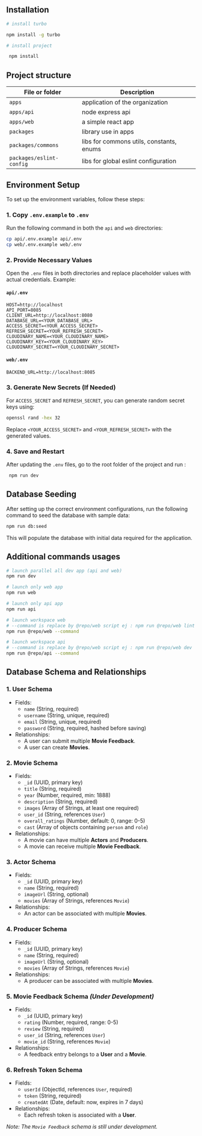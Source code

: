 ## Installation

```sh
# install turbo

npm install -g turbo

# install project

 npm install
```


## Project structure

| File or folder                  | Description                                                                                        |
| ------------------------------- | -------------------------------------------------------------------------------------------------- |
| `apps`                 | application of the organization|
| `apps/api`                 | node express api  |
| `apps/web`                 | a simple react app |
| `packages`                 | library use in apps|
| `packages/commons`                 | libs for commons utils, constants, enums |
| `packages/eslint-config`                 | libs for global eslint configuration |

## Environment Setup

To set up the environment variables, follow these steps:

### 1. Copy `.env.example` to `.env`

Run the following command in both the `api` and `web` directories:

```sh
cp api/.env.example api/.env
cp web/.env.example web/.env
```

### 2. Provide Necessary Values

Open the `.env` files in both directories and replace placeholder values with actual credentials. Example:

#### `api/.env`
```env
HOST=http://localhost
API_PORT=8085
CLIENT_URL=http://localhost:8080
DATABASE_URL=<YOUR_DATABASE_URL>
ACCESS_SECRET=<YOUR_ACCESS_SECRET>
REFRESH_SECRET=<YOUR_REFRESH_SECRET>
CLOUDINARY_NAME=<YOUR_CLOUDINARY_NAME>
CLOUDINARY_KEY=<YOUR_CLOUDINARY_KEY>
CLOUDINARY_SECRET=<YOUR_CLOUDINARY_SECRET>
```

#### `web/.env`
```env
BACKEND_URL=http://localhost:8085
```

### 3. Generate New Secrets (If Needed)

For `ACCESS_SECRET` and `REFRESH_SECRET`, you can generate random secret keys using:

```sh
openssl rand -hex 32
```

Replace `<YOUR_ACCESS_SECRET>` and `<YOUR_REFRESH_SECRET>` with the generated values.

### 4. Save and Restart
After updating the `.env` files, go to the root folder of the project and run :

```sh
 npm run dev
```

## Database Seeding

After setting up the correct environment configurations, run the following command to seed the database with sample data:
```sh
npm run db:seed
```

This will populate the database with initial data required for the application.


## Additional commands usages

```sh
# launch parallel all dev app (api and web)
npm run dev

# launch only web app
npm run web

# launch only api app
npm run api

# launch workspace web
# --command is replace by @repo/web script ej : npm run @repo/web lint
npm run @repo/web --command

# launch workspace api
# --command is replace by @repo/web script ej : npm run @repo/web dev
npm run @repo/api --command


```


## Database Schema and Relationships

### 1. **User Schema**
- Fields:
  - `name` (String, required)
  - `username` (String, unique, required)
  - `email` (String, unique, required)
  - `password` (String, required, hashed before saving)
- Relationships:
  - A user can submit multiple **Movie Feedback**.
  - A user can create **Movies**.

### 2. **Movie Schema**
- Fields:
  - `_id` (UUID, primary key)
  - `title` (String, required)
  - `year` (Number, required, min: 1888)
  - `description` (String, required)
  - `images` (Array of Strings, at least one required)
  - `user_id` (String, references `User`)
  - `overall_ratings` (Number, default: 0, range: 0-5)
  - `cast` (Array of objects containing `person` and `role`)
- Relationships:
  - A movie can have multiple **Actors** and **Producers**.
  - A movie can receive multiple **Movie Feedback**.

### 3. **Actor Schema**
- Fields:
  - `_id` (UUID, primary key)
  - `name` (String, required)
  - `imageUrl` (String, optional)
  - `movies` (Array of Strings, references `Movie`)
- Relationships:
  - An actor can be associated with multiple **Movies**.

### 4. **Producer Schema**
- Fields:
  - `_id` (UUID, primary key)
  - `name` (String, required)
  - `imageUrl` (String, optional)
  - `movies` (Array of Strings, references `Movie`)
- Relationships:
  - A producer can be associated with multiple **Movies**.

### 5. **Movie Feedback Schema** *(Under Development)*
- Fields:
  - `_id` (UUID, primary key)
  - `rating` (Number, required, range: 0-5)
  - `review` (String, required)
  - `user_id` (String, references `User`)
  - `movie_id` (String, references `Movie`)
- Relationships:
  - A feedback entry belongs to a **User** and a **Movie**.

### 6. **Refresh Token Schema**
- Fields:
  - `userId` (ObjectId, references `User`, required)
  - `token` (String, required)
  - `createdAt` (Date, default: now, expires in 7 days)
- Relationships:
  - Each refresh token is associated with a **User**.

*Note: The `Movie Feedback` schema is still under development.*

